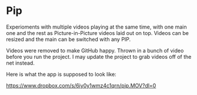 # Pip
Experioments with multiple videos playing at the same time, with one main one and the rest as Picture-in-Picture videos laid out on top.  Videos can be resized and the main can be switched with any PIP.


Videos were removed to make GitHub happy.  Thrown in a bunch of video before you run the project.  I may update the project to grab videos off of the net instead.

Here is what the app is supposed to look like:

https://www.dropbox.com/s/6iy0y1wmz4c1qrn/pip.MOV?dl=0
